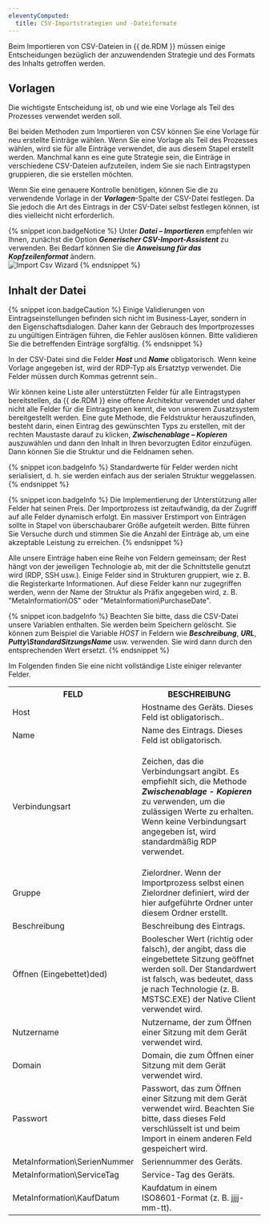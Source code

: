 ```yaml
---
eleventyComputed:
  title: CSV-Importstrategien und -Dateiformate
---
```

Beim Importieren von CSV-Dateien in {{ de.RDM }} müssen einige Entscheidungen bezüglich der anzuwendenden Strategie und des Formats des Inhalts getroffen werden. 

## Vorlagen 

Die wichtigste Entscheidung ist, ob und wie eine Vorlage als Teil des Prozesses verwendet werden soll.  

Bei beiden Methoden zum Importieren von CSV können Sie eine Vorlage für neu erstellte Einträge wählen. Wenn Sie eine Vorlage als Teil des Prozesses wählen, wird sie für alle Einträge verwendet, die aus diesem Stapel erstellt werden. Manchmal kann es eine gute Strategie sein, die Einträge in verschiedene CSV-Dateien aufzuteilen, indem Sie sie nach Eintragstypen gruppieren, die sie erstellen möchten.  

Wenn Sie eine genauere Kontrolle benötigen, können Sie die zu verwendende Vorlage in der ***Vorlagen***-Spalte der CSV-Datei festlegen. Da Sie jedoch die Art des Eintrags in der CSV-Datei selbst festlegen können, ist dies vielleicht nicht erforderlich.  

{% snippet icon.badgeNotice %} 
Unter ***Datei – Importieren*** empfehlen wir Ihnen, zunächst die Option ***Generischer CSV-Import-Assistent*** zu verwenden. Bei Bedarf können Sie die ***Anweisung für das Kopfzeilenformat*** ändern.  
![Import Csv Wizard](https://webdevolutions.azureedge.net/docs/de/rdm/windows/RdmWin4044.png) 
{% endsnippet %}
 
## Inhalt der Datei 

{% snippet icon.badgeCaution %} 
Einige Validierungen von Eintragseinstellungen befinden sich nicht im Business-Layer, sondern in den Eigenschaftsdialogen. Daher kann der Gebrauch des Importprozesses zu ungültigen Einträgen führen, die Fehler auslösen können. Bitte validieren Sie die betreffenden Einträge sorgfältig. 
{% endsnippet %}
 
In der CSV-Datei sind die Felder ***Host*** und ***Name*** obligatorisch. Wenn keine Vorlage angegeben ist, wird der RDP-Typ als Ersatztyp verwendet. Die Felder müssen durch Kommas getrennt sein..

Wir können keine Liste aller unterstützten Felder für alle Eintragstypen bereitstellen, da {{ de.RDM }} eine offene Architektur verwendet und daher nicht alle Felder für die Eintragstypen kennt, die von unserem Zusatzsystem bereitgestellt werden. Eine gute Methode, die Feldstruktur herauszufinden, besteht darin, einen Eintrag des gewünschten Typs zu erstellen, mit der rechten Maustaste darauf zu klicken, ***Zwischenablage – Kopieren*** auszuwählen und dann den Inhalt in Ihren bevorzugten Editor einzufügen. Dann können Sie die Struktur und die Feldnamen sehen.  

{% snippet icon.badgeInfo %} 
Standardwerte für Felder werden nicht serialisiert, d. h. sie werden einfach aus der serialen Struktur weggelassen. 
{% endsnippet %}
 
{% snippet icon.badgeInfo %} 
Die Implementierung der Unterstützung aller Felder hat seinen Preis. Der Importprozess ist zeitaufwändig, da der Zugriff auf alle Felder dynamisch erfolgt. Ein massiver Erstimport von Einträgen sollte in Stapel von überschaubarer Größe aufgeteilt werden. Bitte führen Sie Versuche durch und stimmen Sie die Anzahl der Einträge ab, um eine akzeptable Leistung zu erreichen. 
{% endsnippet %}
 
Alle unsere Einträge haben eine Reihe von Feldern gemeinsam; der Rest hängt von der jeweiligen Technologie ab, mit der die Schnittstelle genutzt wird (RDP, SSH usw.). Einige Felder sind in Strukturen gruppiert, wie z. B. die Registerkarte Informationen. Auf diese Felder kann nur zugegriffen werden, wenn der Name der Struktur als Präfix angegeben wird, z. B. "MetaInformation\OS" oder "MetaInformation\PurchaseDate".  

{% snippet icon.badgeInfo %} 
Beachten Sie bitte, dass die CSV-Datei unsere Variablen enthalten. Sie werden beim Speichern gelöscht. Sie können zum Beispiel die Variable $HOST$ in Feldern wie ***Beschreibung***, ***URL***, ***Putty\StandardSitzungsName*** usw. verwenden. Sie wird dann durch den entsprechenden Wert ersetzt. 
{% endsnippet %}
 
Im Folgenden finden Sie eine nicht vollständige Liste einiger relevanter Felder.  

<table>
	<tr>
		<th>
FELD 
		</th>
		<th>
BESCHREIBUNG 
		</th>
	</tr>
	<tr>
		<td>
Host 
		</td>
		<td>
Hostname des Geräts. Dieses Feld ist obligatorisch.. 
		</td>
	</tr>
	<tr>
		<td>
Name 
		</td>
		<td>
Name des Eintrags. Dieses Feld ist obligatorisch. 
		</td>
	</tr>
	<tr>
		<td>
Verbindungsart 
		</td>
		<td>

Zeichen, das die Verbindungsart angibt. Es empfiehlt sich, die Methode ***Zwischenablage - Kopieren*** zu verwenden, um die zulässigen Werte zu erhalten. Wenn keine Verbindungsart angegeben ist, wird standardmäßig RDP verwendet. 
		</td>
	</tr>
	<tr>
		<td>
Gruppe 
		</td>
		<td>
Zielordner. Wenn der Importprozess selbst einen Zielordner definiert, wird der hier aufgeführte Ordner unter diesem Ordner erstellt. 
		</td>
	</tr>
	<tr>
		<td>
Beschreibung 
		</td>
		<td>
Beschreibung des Eintrags. 
		</td>
	</tr>
	<tr>
		<td>
Öffnen (Eingebettet)ded) 
		</td>
		<td>
Boolescher Wert (richtig oder falsch), der angibt, dass die eingebettete Sitzung geöffnet werden soll. Der Standardwert ist falsch, was bedeutet, dass je nach Technologie (z. B. MSTSC.EXE) der Native Client verwendet wird. 
		</td>
	</tr>
	<tr>
		<td>
Nutzername 
		</td>
		<td>
Nutzername, der zum Öffnen einer Sitzung mit dem Gerät verwendet wird. 
		</td>
	</tr>
	<tr>
		<td>
Domain 
		</td>
		<td>
Domain, die zum Öffnen einer Sitzung mit dem Gerät verwendet wird. 
		</td>
	</tr>
	<tr>
		<td>
Passwort 
		</td>
		<td>
Passwort, das zum Öffnen einer Sitzung mit dem Gerät verwendet wird. Beachten Sie bitte, dass dieses Feld verschlüsselt ist und beim Import in einem anderen Feld gespeichert wird. 
		</td>
	</tr>
	<tr>
		<td>
MetaInformation\SerienNummer 
		</td>
		<td>
Seriennummer des Geräts. 
		</td>
	</tr>
	<tr>
		<td>
MetaInformation\ServiceTag 
		</td>
		<td>
Service-Tag des Geräts. 
		</td>
	</tr>
	<tr>
		<td>
MetaInformation\KaufDatum 
		</td>
		<td>
Kaufdatum in einem ISO8601-Format (z. B. jjjj-mm-tt). 
		</td>
	</tr>
</table>
